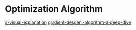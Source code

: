 # Optimization Algorithm

[a-visual-explanation](https://towardsdatascience.com/a-visual-explanation-of-gradient-descent-methods-momentum-adagrad-rmsprop-adam-f898b102325c)
[gradient-descent-algorithm-a-deep-dive](https://towardsdatascience.com/gradient-descent-algorithm-a-deep-dive-cf04e8115f21)
